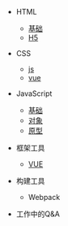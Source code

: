 <!-- _navbar.md -->
<!-- 这是侧边导航栏 -->

* HTML

  * [基础]()
  * [H5]()

* CSS
    * [js](01/js/)
    * [vue](01/vue/)

* JavaScript
  * [基础](JavaScript/basic.md)
  * [对象](JavaScript/object.md)
  * [原型](JavaScript/prototype.md)
* 框架工具
  * [VUE](JavaScript/)

* 构建工具
  * Webpack

* 工作中的Q&A

